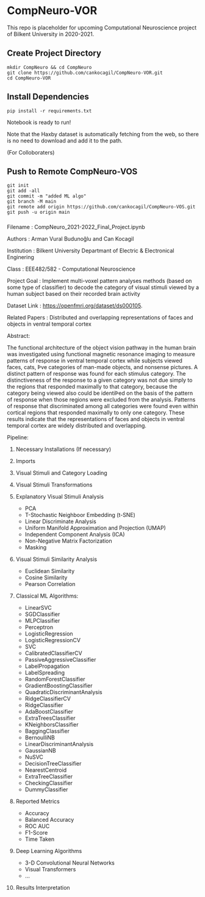 # CompNeuro-VOR


This repo is placeholder for upcoming Computational Neuroscience project of Bilkent University in 2020-2021.




## Create Project Directory 
```
mkdir CompNeuro && cd CompNeuro
git clone https://github.com/cankocagil/CompNeuro-VOR.git
cd CompNeuro-VOR
```

## Install Dependencies
```
pip install -r requirements.txt

```

Notebook is ready to run!


Note that the Haxby dataset is automatically fetching from the web, so there is no need to download and add it to the path.

(For Colloboraters)
##  Push to Remote CompNeuro-VOS
```
git init
git add -all
git commit -m "added ML algo"
git branch -M main
git remote add origin https://github.com/cankocagil/CompNeuro-VOS.git
git push -u origin main
```


### 


Filename : CompNeuro_2021-2022_Final_Project.ipynb

Authors : Arman Vural Budunoğlu and Can Kocagil

Institution : Bilkent University Departmant of Electric & Electronical Enginering

Class : EEE482/582 - Computational Neuroscience

Project Goal : Implement multi-voxel pattern analyses methods (based on some type of classifier) to decode the category of visual stimuli viewed by a human subject based on their recorded brain activity

Dataset Link : https://openfmri.org/dataset/ds000105.

Related Papers : Distributed and overlapping representations of faces and objects in ventral temporal cortex

Abstract:

The functional architecture of the object vision pathway in the human brain was
investigated using functional magnetic resonance imaging to measure patterns
of response in ventral temporal cortex while subjects viewed faces, cats, Þve
categories of man-made objects, and nonsense pictures. A distinct pattern of
response was found for each stimulus category. The distinctiveness of the
response to a given category was not due simply to the regions that responded
maximally to that category, because the category being viewed also could be
identiÞed on the basis of the pattern of response when those regions were
excluded from the analysis. Patterns of response that discriminated among all
categories were found even within cortical regions that responded maximally
to only one category. These results indicate that the representations of faces
and objects in ventral temporal cortex are widely distributed and overlapping.

Pipeline:

1) Necessary Installations (If necessary)
2) Imports
3) Visual Stimuli and Category Loading
4) Visual Stimuli Transformations
5) Explanatory Visual Stimuli Analysis

    * PCA
    * T-Stochastic Neighboor Embedding (t-SNE)
    * Linear Discriminate Analysis
    * Uniform Manifold Approximation and Projection (UMAP)
    * Independent Component Analysis (ICA)
    * Non-Negative Matrix Factorization
    * Masking

6) Visual Stimuli Similarity Analysis

    * Euclidean Similarity
    * Cosine Similarity
    * Pearson Correlation             

7) Classical ML Algorithms:

    * LinearSVC
    * SGDClassifier
    * MLPClassifier
    * Perceptron
    * LogisticRegression
    * LogisticRegressionCV
    * SVC
    * CalibratedClassifierCV
    * PassiveAggressiveClassifier
    * LabelPropagation
    * LabelSpreading
    * RandomForestClassifier
    * GradientBoostingClassifier
    * QuadraticDiscriminantAnalysis
    * RidgeClassifierCV
    * RidgeClassifier
    * AdaBoostClassifier
    * ExtraTreesClassifier
    * KNeighborsClassifier
    * BaggingClassifier
    * BernoulliNB
    * LinearDiscriminantAnalysis
    * GaussianNB
    * NuSVC
    * DecisionTreeClassifier
    * NearestCentroid
    * ExtraTreeClassifier
    * CheckingClassifier
    * DummyClassifier

7) Reported Metrics
    * Accuracy
    * Balanced Accuracy
    * ROC AUC
    * F1-Score
    * Time Taken

8) Deep Learning Algorithms
    * 3-D Convolutional Neural Networks
    * Visual Transformers
    * ...

9) Results Interpretation
